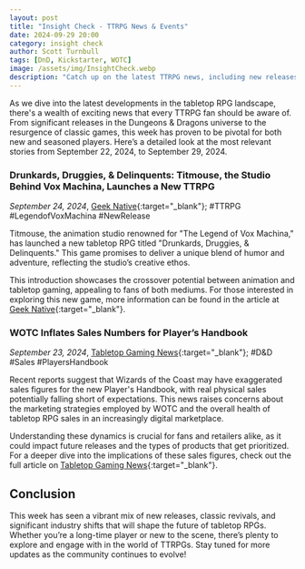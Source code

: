 ```yaml
---
layout: post
title: "Insight Check - TTRPG News & Events"
date: 2024-09-29 20:00
category: insight check
author: Scott Turnbull
tags: [DnD, Kickstarter, WOTC]
image: /assets/img/InsightCheck.webp
description: "Catch up on the latest TTRPG news, including new releases, classic revivals, and industry developments from September 22-29, 2024."
---
```

As we dive into the latest developments in the tabletop RPG landscape, there's a wealth of exciting news that every TTRPG fan should be aware of. From significant releases in the Dungeons & Dragons universe to the resurgence of classic games, this week has proven to be pivotal for both new and seasoned players. Here’s a detailed look at the most relevant stories from September 22, 2024, to September 29, 2024.

### Drunkards, Druggies, & Delinquents: Titmouse, the Studio Behind Vox Machina, Launches a New TTRPG
*September 24, 2024*, [Geek Native](https://www.geeknative.com/168668/drunkards-druggies-delinquents-titmouse-the-the-legend-of-vox-machina-studio-launch-a-ttrpg/){:target="_blank"}; #TTRPG #LegendofVoxMachina #NewRelease

Titmouse, the animation studio renowned for "The Legend of Vox Machina," has launched a new tabletop RPG titled "Drunkards, Druggies, & Delinquents." This game promises to deliver a unique blend of humor and adventure, reflecting the studio’s creative ethos.

This introduction showcases the crossover potential between animation and tabletop gaming, appealing to fans of both mediums. For those interested in exploring this new game, more information can be found in the article at [Geek Native](https://www.geeknative.com/168668/drunkards-druggies-delinquents-titmouse-the-the-legend-of-vox-machina-studio-launch-a-ttrpg/){:target="_blank"}.

### WOTC Inflates Sales Numbers for Player’s Handbook
*September 23, 2024*, [Tabletop Gaming News](https://www.tabletopgamingnews.com/wotc-inflates-sales-numbers-for-players-handbook-real-figures-might-be-shockingly-low/){:target="_blank"}; #D&D #Sales #PlayersHandbook

Recent reports suggest that Wizards of the Coast may have exaggerated sales figures for the new Player's Handbook, with real physical sales potentially falling short of expectations. This news raises concerns about the marketing strategies employed by WOTC and the overall health of tabletop RPG sales in an increasingly digital marketplace.

Understanding these dynamics is crucial for fans and retailers alike, as it could impact future releases and the types of products that get prioritized. For a deeper dive into the implications of these sales figures, check out the full article on [Tabletop Gaming News](https://www.tabletopgamingnews.com/wotc-inflates-sales-numbers-for-players-handbook-real-figures-might-be-shockingly-low/){:target="_blank"}.

## Conclusion

This week has seen a vibrant mix of new releases, classic revivals, and significant industry shifts that will shape the future of tabletop RPGs. Whether you’re a long-time player or new to the scene, there’s plenty to explore and engage with in the world of TTRPGs. Stay tuned for more updates as the community continues to evolve!